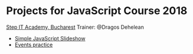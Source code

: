 
# Projects for JavaScript Course 2018
[Step IT Academy, Bucharest](https://itstep.ro/)
Trainer: @Dragos Dehelean
* [Simple JavaScript Slideshow](https://dragosdehelean.github.io/javascript-projects/modul6.4/)
* [Events practice](https://dragosdehelean.github.io/javascript-projects/modul6.6/)
